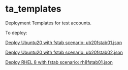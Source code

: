 # ta_templates
Deployment Templates for test accounts.

To deploy:

[Deploy Ubuntu20 with fstab scenario: ub20fstab01.json](https://portal.azure.com/#create/Microsoft.Template/uri/https%3a%2f%2fraw.githubusercontent.com%2fadelgadohell%2fta_templates%2fmain%2fub20fstab01.json)

[Deploy Ubuntu20 with fstab scenario: ub20fstab02.json](https://portal.azure.com/#create/Microsoft.Template/uri/https%3a%2f%2fraw.githubusercontent.com%2fadelgadohell%2fta_templates%2fmain%2fub20fstab02.json)

[Deploy RHEL 8 with fstab scenario: rh8fstab01.json](https://portal.azure.com/#create/Microsoft.Template/uri/https%3a%2f%2fraw.githubusercontent.com%2fadelgadohell%2fta_templates%2fmain%2frh8fstab01.json)
